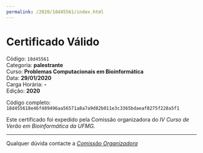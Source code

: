 ```yaml
---
permalink: /2020/18d45561/index.html
---
```


# Certificado Válido

Código: `18d45561`<br>
Categoria: **palestrante**<br>
Curso: **Problemas Computacionais em Bioinformática**<br>
Data: **29/01/2020**<br>
Carga Horária: **-**<br>
Edição: **2020**<br>


Código completo: `18d455618e46f489496aa56571a8a7a9d82b011e3c3365bdaeaf8275f228a5f1`


Este certificado foi expedido pela Comissão organizadora do *IV Curso de Verão em Bioinformática da UFMG*.

----

Qualquer dúvida contacte a [_Comissão Organizadora_](<mailto:cursobioinfoufmg@gmail.com$subject=[Certificados]>)

